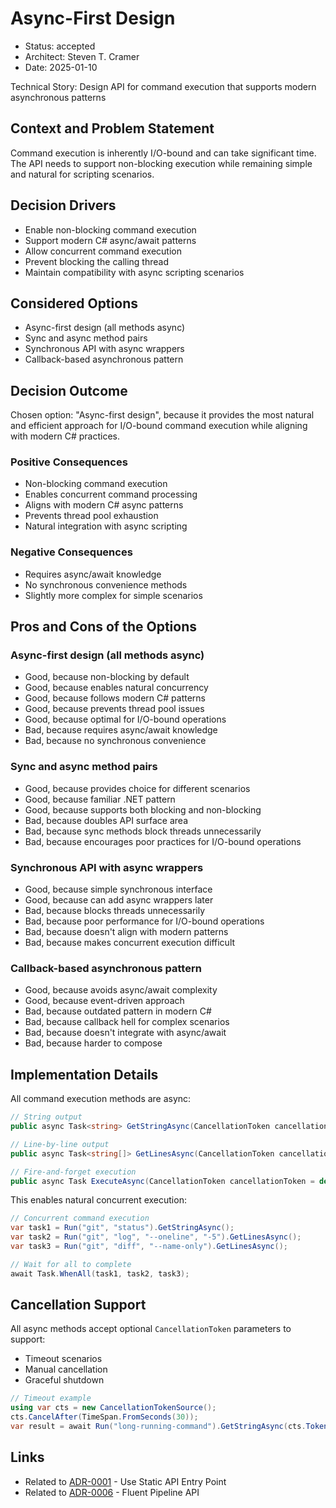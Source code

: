 # Async-First Design

* Status: accepted
* Architect: Steven T. Cramer
* Date: 2025-01-10

Technical Story: Design API for command execution that supports modern asynchronous patterns

## Context and Problem Statement

Command execution is inherently I/O-bound and can take significant time. The API needs to support non-blocking execution while remaining simple and natural for scripting scenarios.

## Decision Drivers

* Enable non-blocking command execution
* Support modern C# async/await patterns
* Allow concurrent command execution
* Prevent blocking the calling thread
* Maintain compatibility with async scripting scenarios

## Considered Options

* Async-first design (all methods async)
* Sync and async method pairs
* Synchronous API with async wrappers
* Callback-based asynchronous pattern

## Decision Outcome

Chosen option: "Async-first design", because it provides the most natural and efficient approach for I/O-bound command execution while aligning with modern C# practices.

### Positive Consequences

* Non-blocking command execution
* Enables concurrent command processing
* Aligns with modern C# async patterns
* Prevents thread pool exhaustion
* Natural integration with async scripting

### Negative Consequences

* Requires async/await knowledge
* No synchronous convenience methods
* Slightly more complex for simple scenarios

## Pros and Cons of the Options

### Async-first design (all methods async)

* Good, because non-blocking by default
* Good, because enables natural concurrency
* Good, because follows modern C# patterns
* Good, because prevents thread pool issues
* Good, because optimal for I/O-bound operations
* Bad, because requires async/await knowledge
* Bad, because no synchronous convenience

### Sync and async method pairs

* Good, because provides choice for different scenarios
* Good, because familiar .NET pattern
* Good, because supports both blocking and non-blocking
* Bad, because doubles API surface area
* Bad, because sync methods block threads unnecessarily
* Bad, because encourages poor practices for I/O-bound operations

### Synchronous API with async wrappers

* Good, because simple synchronous interface
* Good, because can add async wrappers later
* Bad, because blocks threads unnecessarily
* Bad, because poor performance for I/O-bound operations
* Bad, because doesn't align with modern patterns
* Bad, because makes concurrent execution difficult

### Callback-based asynchronous pattern

* Good, because avoids async/await complexity
* Good, because event-driven approach
* Bad, because outdated pattern in modern C#
* Bad, because callback hell for complex scenarios
* Bad, because doesn't integrate with async/await
* Bad, because harder to compose

## Implementation Details

All command execution methods are async:

```csharp
// String output
public async Task<string> GetStringAsync(CancellationToken cancellationToken = default)

// Line-by-line output
public async Task<string[]> GetLinesAsync(CancellationToken cancellationToken = default)

// Fire-and-forget execution
public async Task ExecuteAsync(CancellationToken cancellationToken = default)
```

This enables natural concurrent execution:

```csharp
// Concurrent command execution
var task1 = Run("git", "status").GetStringAsync();
var task2 = Run("git", "log", "--oneline", "-5").GetLinesAsync();
var task3 = Run("git", "diff", "--name-only").GetLinesAsync();

// Wait for all to complete
await Task.WhenAll(task1, task2, task3);
```

## Cancellation Support

All async methods accept optional `CancellationToken` parameters to support:
* Timeout scenarios
* Manual cancellation
* Graceful shutdown

```csharp
// Timeout example
using var cts = new CancellationTokenSource();
cts.CancelAfter(TimeSpan.FromSeconds(30));
var result = await Run("long-running-command").GetStringAsync(cts.Token);
```

## Links

* Related to [ADR-0001](0001-use-static-api-entry-point.md) - Use Static API Entry Point
* Related to [ADR-0006](0006-fluent-pipeline-api.md) - Fluent Pipeline API
